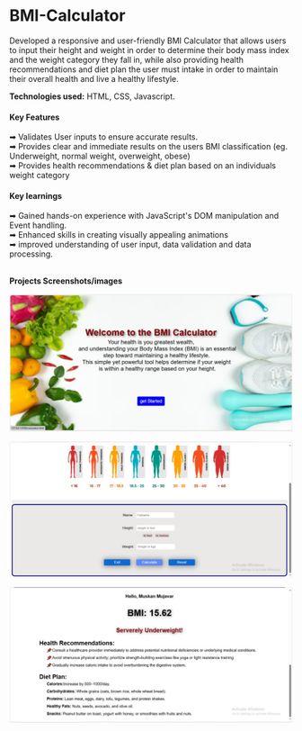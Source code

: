 # BMI-Calculator
Developed a responsive and user-friendly BMI Calculator that allows users to input their height and weight in order to determine their body mass index and the weight category they fall in, while also providing health recommendations and diet plan the user must intake in order to maintain their overall health and live a healthy lifestyle.<br>

<b>Technologies used:</b> HTML, CSS, Javascript.

<h4>Key Features</h4>
➡ Validates User inputs to ensure accurate results.<br>
➡ Provides clear and immediate results on the users BMI classification (eg. Underweight, normal weight, overweight, obese)<br>
➡ Provides health recommendations & diet plan based on an individuals weight category<br>

<h4>Key learnings</h4>
➡ Gained hands-on experience with JavaScript's DOM manipulation and Event handling.<br>
➡ Enhanced skills in creating visually appealing animations <br>
➡ improved understanding of user input, data validation and data processing.<br><br>

<b>Projects Screenshots/images</b>

![image alt](https://github.com/Muskan-codebase/BMI-Calculator/blob/5b765388477b1019ace9e8fc429ae481bfe1dc0e/index.JPG)

![image alt](https://github.com/Muskan-codebase/BMI-Calculator/blob/15d0e2085dba6263ebccd5262c27bd08d91927b7/calculator2.JPG)

![image alt](https://github.com/Muskan-codebase/BMI-Calculator/blob/058a06bedcfb6d5da53166d5cd074f1d76c27155/users_bmi_result.JPG)








